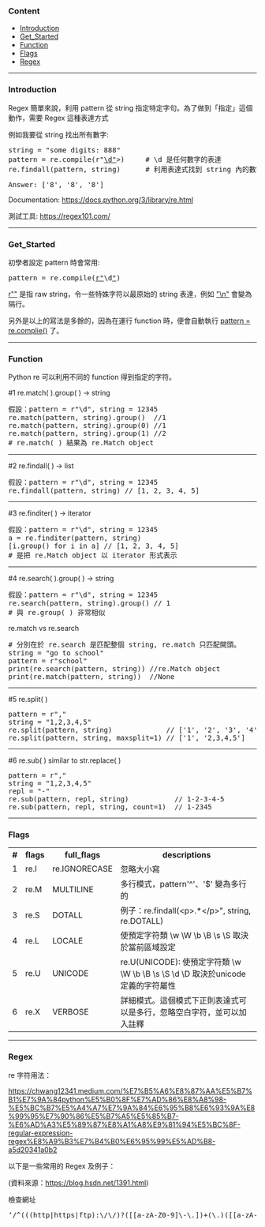### Content
- [Introduction](#Introduction)
- [Get_Started](#Get_Started)
- [Function](#Function)
- [Flags](#Flags)
- [Regex](#Regex)

***

### Introduction

Regex 簡單來說，利用 pattern 從 string 指定特定字句。為了做到「指定」這個動作，需要 Regex 這種表達方式

例如我要從 string 找出所有數字:

<pre>
string = "some digits: 888"
pattern = re.compile(r"<a href="learn-regex">\d"</a>>)     # \d 是任何數字的表達
re.findall(pattern, string)      # 利用表達式找到 string 內的數字
</pre>

<pre>
Answer: ['8', '8', '8']
</pre>
Documentation: https://docs.python.org/3/library/re.html

測試工具: https://regex101.com/

***

### Get_Started

初學者設定 pattern 時會常用:

<pre>
pattern = re.compile(<a href="learn-regex">r"</a>\d<a href="learn-regex">"</a>)
</pre>

<a href="learn-regex">r""</a> 是指 raw string，令一些特姝字符以最原始的 string 表達，例如 <a href="learn-regex">"\n"</a> 會變為隔行。

另外是以上的寫法是多餘的，因為在運行 function 時，便會自動執行 <a href="learn-regex">pattern = re.complie()</a> 了。

***

### Function

Python <a>re</a> 可以利用不同的 function 得到指定的字符。

#1 <a>re.match( ).group( )</a> -> string
<pre>
假設：pattern = r"\d", string = 12345
re.match(pattern, string).group()  //1
re.match(pattern, string).group(0) //1
re.match(pattern, string).group(1) //2
# re.match( ) 結果為 re.Match object
</pre>

***

#2 <a>re.findall( )</a> -> list
<pre>
假設：pattern = r"\d", string = 12345
re.findall(pattern, string) // [1, 2, 3, 4, 5]
</pre>

***

#3 <a>re.finditer( )</a> -> iterator 

<pre>
假設：pattern = r"\d", string = 12345
a = re.finditer(pattern, string)
[i.group() for i in a] // [1, 2, 3, 4, 5]
# 是把 re.Match object 以 iterator 形式表示
</pre>

***

#4 <a>re.search( ).group( )</a> -> string  

<pre>
假設：pattern = r"\d", string = 12345
re.search(pattern, string).group() // 1
# 與 re.group( ) 非常相似
</pre>

<a>re.match</a> vs <a>re.search</a>
<pre>
# 分別在於 re.search 是匹配整個 string, re.match 只匹配開頭。
string = "go to school"
pattern = r"school"
print(re.search(pattern, string)) //re.Match object
print(re.match(pattern, string))  //None
</pre>

***

#5 <a>re.split( )</a>
<pre>
pattern = r","
string = "1,2,3,4,5"
re.split(pattern, string)             // ['1', '2', '3', '4', '5']
re.split(pattern, string, maxsplit=1) // ['1', '2,3,4,5']
</pre>

***

#6 <a>re.sub( )</a> similar to <a>str.replace( )</a>
<pre>
pattern = r","
string = "1,2,3,4,5"
repl = "-"
re.sub(pattern, repl, string)           // 1-2-3-4-5
re.sub(pattern, repl, string, count=1)  // 1-2345
</pre>

***

### Flags

<table>
<tr>
<th>#</th>
<th>flags</th>
<th>full_flags</th>
<th>descriptions</th>
</tr>
<tr>
<td>1</td>
<td>re.I</td>
<td>re.IGNORECASE</td>
<td> 忽略大小寫 </td>
</tr>
<tr>
<td>2</td>
<td>re.M</td>
<td>MULTILINE</td>
<td> 多行模式，pattern'^'、'$' 變為多行的 </td>
</tr>
<tr>
<td>3</td>
<td>re.S</td>
<td>DOTALL</td>
<td> 例子：re.findall(&lt;p&gt;.*&lt;/p&gt;", string, re.DOTALL) </td>
</tr>
<tr>
<td>4</td>
<td>re.L</td>
<td>LOCALE</td>
<td> 使預定字符類 \w \W \b \B \s \S 取決於當前區域設定  </td>
</tr>
<tr>
<td>5</td>
<td>re.U</td>
<td>UNICODE</td>
<td> re.U(UNICODE): 使預定字符類 \w \W \b \B \s \S \d \D 取決於unicode定義的字符屬性  </td>
</tr>
<tr>
<td>6</td>
<td>re.X</td>
<td>VERBOSE</td>
<td> 詳細模式。這個模式下正則表達式可以是多行，忽略空白字符，並可以加入註釋 </td>
</tr>
</table>

***

### Regex

re 字符用法：

https://chwang12341.medium.com/%E7%B5%A6%E8%87%AA%E5%B7%B1%E7%9A%84python%E5%B0%8F%E7%AD%86%E8%A8%98-%E5%BC%B7%E5%A4%A7%E7%9A%84%E6%95%B8%E6%93%9A%E8%99%95%E7%90%86%E5%B7%A5%E5%85%B7-%E6%AD%A3%E5%89%87%E8%A1%A8%E9%81%94%E5%BC%8F-regular-expression-regex%E8%A9%B3%E7%B4%B0%E6%95%99%E5%AD%B8-a5d20341a0b2

以下是一些常用的 Regex 及例子：

(資料來源：https://blog.hsdn.net/1391.html)

檢查網址
<pre>
‘/^(((http|https|ftp):\/\/)?([[a-zA-Z0-9]\-\.])+(\.)([[a-zA-Z0-9]]){2,4}([[a-zA-Z0-9]\/+=%&_\.~?\-]*))*$/’
</pre>

